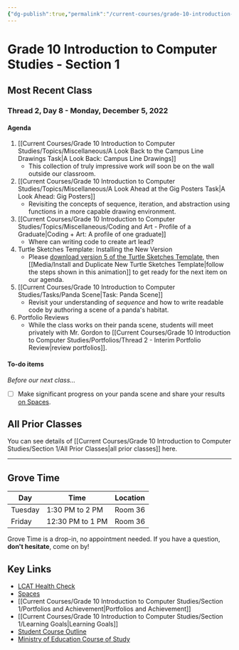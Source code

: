 ```yaml
---
{"dg-publish":true,"permalink":"/current-courses/grade-10-introduction-to-computer-studies/section-1/home/","dgHomeLink":false}
---
```


# Grade 10 Introduction to Computer Studies - Section 1
## Most Recent Class

<div class="transclusion internal-embed is-loaded"><div class="markdown-embed">




### Thread 2, Day 8 - Monday, December 5, 2022
#### Agenda

1. [[Current Courses/Grade 10 Introduction to Computer Studies/Topics/Miscellaneous/A Look Back to the Campus Line Drawings Task|A Look Back: Campus Line Drawings]]
	- This collection of truly impressive work *will* soon be on the wall outside our classroom.
2. [[Current Courses/Grade 10 Introduction to Computer Studies/Topics/Miscellaneous/A Look Ahead at the Gig Posters Task|A Look Ahead: Gig Posters]]
	- Revisiting the concepts of sequence, iteration, and abstraction using functions in a more capable drawing environment.
3. [[Current Courses/Grade 10 Introduction to Computer Studies/Topics/Miscellaneous/Coding and Art - Profile of a Graduate|Coding + Art: A profile of one graduate]]
	- Where can writing code to create art lead?
4. Turtle Sketches Template: Installing the New Version
	- Please [download version 5 of the Turtle Sketches Template](https://www.icloud.com/iclouddrive/067aWMvIpKPy582rk6zbL31wg#Turtle_Sketches_Template_-_v5), then [[Media/Install and Duplicate New Turtle Sketches Template|follow the steps shown in this animation]] to get ready for the next item on our agenda.
5. [[Current Courses/Grade 10 Introduction to Computer Studies/Tasks/Panda Scene|Task: Panda Scene]]
	- Revisit your understanding of *sequence* and how to write readable code by authoring a scene of a panda's habitat.
6. Portfolio Reviews
	- While the class works on their panda scene, students will meet privately with Mr. Gordon to [[Current Courses/Grade 10 Introduction to Computer Studies/Portfolios/Thread 2 - Interim Portfolio Review|review portfolios]].

#### To-do items
*Before our next class...*

- [ ] Make significant progress on your panda scene and share your results [on Spaces](https://ca.spacesedu.com/).

</div></div>

## All Prior Classes
You can see details of [[Current Courses/Grade 10 Introduction to Computer Studies/Section 1/All Prior Classes|all prior classes]] here.
___
## Grove Time

<div class="transclusion internal-embed is-loaded"><div class="markdown-embed">




Day|Time|Location
-|-|-
Tuesday|1:30 PM to 2 PM|Room 36
Friday|12:30 PM to 1 PM|Room 36

Grove Time is a drop-in, no appointment needed.
If you have a question, **don't hesitate**, come on by!

</div></div>

## Key Links

<div class="transclusion internal-embed is-loaded"><div class="markdown-embed">




* [LCAT Health Check](https://lcat.lcs.on.ca)
* [Spaces](https://ca.spacesedu.com/)
* [[Current Courses/Grade 10 Introduction to Computer Studies/Section 1/Portfolios and Achievement|Portfolios and Achievement]]
* [[Current Courses/Grade 10 Introduction to Computer Studies/Section 1/Learning Goals|Learning Goals]] 
* [Student Course Outline](https://tinyurl.com/lcscs22-g10-so)
* [Ministry of Education Course of Study](https://tinyurl.com/lcscs22-g10-mcs)

</div></div>
